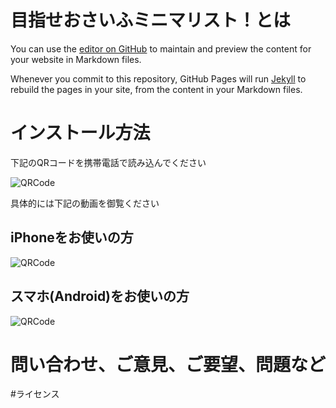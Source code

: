 # 目指せおさいふミニマリスト！とは

You can use the [editor on GitHub](https://github.com/freddiefujiwara/jpy_minimize_your_change_lp/edit/gh-pages/index.md) to maintain and preview the content for your website in Markdown files.

Whenever you commit to this repository, GitHub Pages will run [Jekyll](https://jekyllrb.com/) to rebuild the pages in your site, from the content in your Markdown files.

# インストール方法
下記のQRコードを携帯電話で読み込んでください

![QRCode](https://freddiefujiwara.com/Osaifu-Minimalist/images/IMG_8695.jpg)

具体的には下記の動画を御覧ください

## iPhoneをお使いの方

![QRCode](https://freddiefujiwara.com/Osaifu-Minimalist/images/iphone.gif)

## スマホ(Android)をお使いの方

![QRCode](https://freddiefujiwara.com/Osaifu-Minimalist/images/android.gif)

# 問い合わせ、ご意見、ご要望、問題など

#ライセンス

